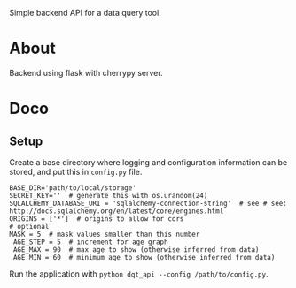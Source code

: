 Simple backend API for a data query tool.

# About #
Backend using flask with cherrypy server.

# Doco #
## Setup ##
Create a base directory where logging and configuration information can be stored, and put this in `config.py` file.


    BASE_DIR='path/to/local/storage'
    SECRET_KEY=''  # generate this with os.urandom(24)
    SQLALCHEMY_DATABASE_URI = 'sqlalchemy-connection-string'  # see # see: http://docs.sqlalchemy.org/en/latest/core/engines.html
    ORIGINS = ['*']  # origins to allow for cors
    # optional
    MASK = 5  # mask values smaller than this number
     AGE_STEP = 5  # increment for age graph
     AGE_MAX = 90  # max age to show (otherwise inferred from data)
     AGE_MIN = 60  # minimum age to show (otherwise inferred from data)

Run the application with `python dqt_api --config /path/to/config.py`.
